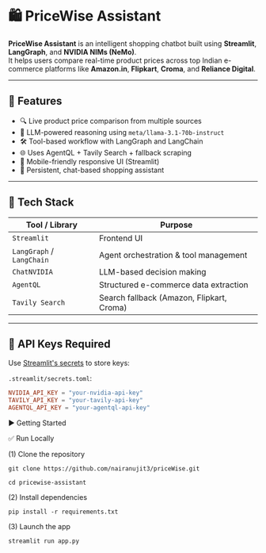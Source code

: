 # 🛍️ PriceWise Assistant

**PriceWise Assistant** is an intelligent shopping chatbot built using **Streamlit**, **LangGraph**, and **NVIDIA NIMs (NeMo)**.  
It helps users compare real-time product prices across top Indian e-commerce platforms like **Amazon.in**, **Flipkart**, **Croma**, and **Reliance Digital**.

---

## 🚀 Features

- 🔍 Live product price comparison from multiple sources
- 🧠 LLM-powered reasoning using `meta/llama-3.1-70b-instruct`
- 🛠️ Tool-based workflow with LangGraph and LangChain
- 🌐 Uses AgentQL + Tavily Search + fallback scraping
- 📱 Mobile-friendly responsive UI (Streamlit)
- 💬 Persistent, chat-based shopping assistant

---

## 🧩 Tech Stack

| Tool / Library        | Purpose                                    |
|------------------------|---------------------------------------------|
| `Streamlit`            | Frontend UI                                 |
| `LangGraph` / `LangChain` | Agent orchestration & tool management   |
| `ChatNVIDIA`           | LLM-based decision making                   |
| `AgentQL`              | Structured e-commerce data extraction       |
| `Tavily Search`        | Search fallback (Amazon, Flipkart, Croma)   |

---

## 🔐 API Keys Required

Use [Streamlit's secrets](https://docs.streamlit.io/streamlit-cloud/secrets-management) to store keys:

`.streamlit/secrets.toml`:

```toml
NVIDIA_API_KEY = "your-nvidia-api-key"
TAVILY_API_KEY = "your-tavily-api-key"
AGENTQL_API_KEY = "your-agentql-api-key"
```

▶️ Getting Started

✅ Run Locally

(1) Clone the repository
```
git clone https://github.com/nairanujit3/priceWise.git

cd pricewise-assistant
```
(2) Install dependencies
```
pip install -r requirements.txt
```
(3) Launch the app
```
streamlit run app.py
```
